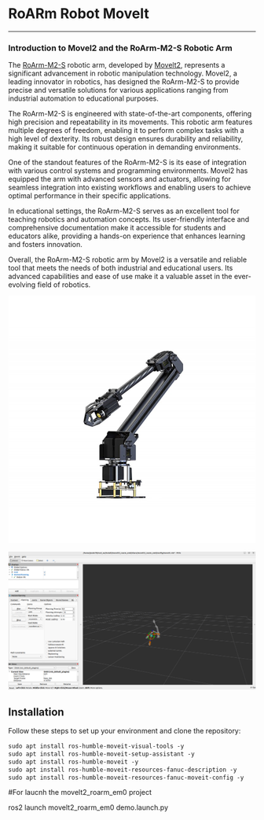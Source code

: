 # RoARm Robot Movelt

---

### Introduction to Movel2 and the RoArm-M2-S Robotic Arm

The [RoArm-M2-S](https://www.waveshare.com/wiki/RoArm-M2-S) robotic arm, developed by [Movelt2](https://moveit.picknik.ai/main/index.html), represents a significant advancement in robotic manipulation technology. Movel2, a leading innovator in robotics, has designed the RoArm-M2-S to provide precise and versatile solutions for various applications ranging from industrial automation to educational purposes.

The RoArm-M2-S is engineered with state-of-the-art components, offering high precision and repeatability in its movements. This robotic arm features multiple degrees of freedom, enabling it to perform complex tasks with a high level of dexterity. Its robust design ensures durability and reliability, making it suitable for continuous operation in demanding environments.

One of the standout features of the RoArm-M2-S is its ease of integration with various control systems and programming environments. Movel2 has equipped the arm with advanced sensors and actuators, allowing for seamless integration into existing workflows and enabling users to achieve optimal performance in their specific applications.

In educational settings, the RoArm-M2-S serves as an excellent tool for teaching robotics and automation concepts. Its user-friendly interface and comprehensive documentation make it accessible for students and educators alike, providing a hands-on experience that enhances learning and fosters innovation.

Overall, the RoArm-M2-S robotic arm by Movel2 is a versatile and reliable tool that meets the needs of both industrial and educational users. Its advanced capabilities and ease of use make it a valuable asset in the ever-evolving field of robotics.

![RoArm-Movelt](static/roarm-m2-s-1.jpg)

![RoArm-Movelt](static/img2.png)


## Installation

Follow these steps to set up your environment and clone the repository:

```
sudo apt install ros-humble-moveit-visual-tools -y
sudo apt install ros-humble-moveit-setup-assistant -y
sudo apt install ros-humble-moveit -y
sudo apt install ros-humble-moveit-resources-fanuc-description -y
sudo apt install ros-humble-moveit-resources-fanuc-moveit-config -y
```

#For laucnh the movelt2_roarm_em0 project

ros2 launch movelt2_roarm_em0 demo.launch.py


